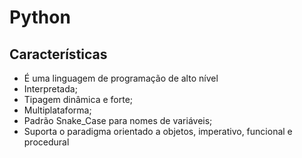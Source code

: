 # Python
## Características 
- É uma linguagem de programação de alto nível
- Interpretada;
- Tipagem dinâmica e forte;
- Multiplataforma;
- Padrão Snake_Case para nomes de variáveis;
- Suporta o paradigma orientado a objetos, imperativo, funcional e procedural
